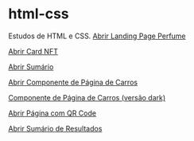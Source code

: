 # html-css
 Estudos de HTML e CSS.
 <a href='https://class-pedro.github.io/html-css/landing-page-parfum/index.html'>Abrir Landing Page Perfume</a>

 <a href='https://class-pedro.github.io/html-css/nft-preview-card-component-main/'>Abrir Card NFT</a>

 <a href='https://class-pedro.github.io/html-css/order-summary/'>Abrir Sumário</a>

  <a href='https://class-pedro.github.io/html-css/Prevew-3-car-types/'>Abrir Componente de Página de Carros</a>

 <a href='https://class-pedro.github.io/html-css/preview-3-car-types-dark-version/'>Componente de Página de Carros (versão dark)</a>

 <a href='https://class-pedro.github.io/html-css/qr-code-component-main/'>Abrir Página com QR Code</a>

 <a href='https://class-pedro.github.io/html-css/results-summary-component-main/'>Abrir Sumário de Resultados</a>